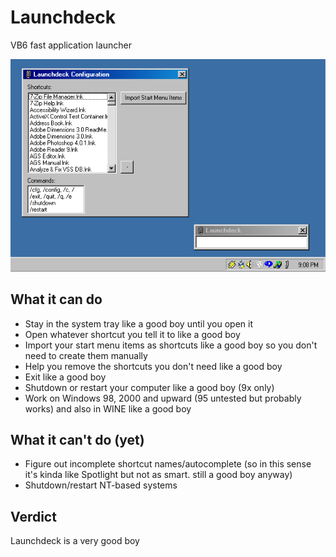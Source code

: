 # Launchdeck
VB6 fast application launcher

![Windows 2000 screenshot](https://github.com/dotcomboom/Launchdeck/blob/master/screenshot_w2k.png?raw=true)

## What it can do
- Stay in the system tray like a good boy until you open it
- Open whatever shortcut you tell it to like a good boy
- Import your start menu items as shortcuts like a good boy so you don't need to create them manually
- Help you remove the shortcuts you don't need like a good boy
- Exit like a good boy
- Shutdown or restart your computer like a good boy (9x only)
- Work on Windows 98, 2000 and upward (95 untested but probably works) and also in WINE like a good boy

## What it can't do (yet)
- Figure out incomplete shortcut names/autocomplete (so in this sense it's kinda like Spotlight but not as smart. still a good boy anyway)
- Shutdown/restart NT-based systems

## Verdict
Launchdeck is a very good boy
